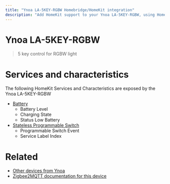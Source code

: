 ```yaml
---
title: "Ynoa LA-5KEY-RGBW Homebridge/HomeKit integration"
description: "Add HomeKit support to your Ynoa LA-5KEY-RGBW, using Homebridge, Zigbee2MQTT and homebridge-z2m."
---
```

<!---
This file has been GENERATED using src/docgen/docgen.ts
DO NOT EDIT THIS FILE MANUALLY!
-->
# Ynoa LA-5KEY-RGBW
> 5 key control for RGBW light


# Services and characteristics
The following HomeKit Services and Characteristics are exposed by
the Ynoa LA-5KEY-RGBW

* [Battery](../../battery.md)
  * Battery Level
  * Charging State
  * Status Low Battery
* [Stateless Programmable Switch](../../action.md)
  * Programmable Switch Event
  * Service Label Index


# Related
* [Other devices from Ynoa](../index.md#ynoa)
* [Zigbee2MQTT documentation for this device](https://www.zigbee2mqtt.io/devices/LA-5KEY-RGBW.html)